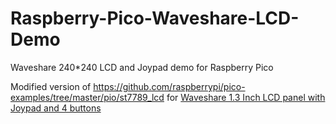 # Raspberry-Pico-Waveshare-LCD-Demo
Waveshare 240*240 LCD and Joypad demo for Raspberry Pico

Modified version of https://github.com/raspberrypi/pico-examples/tree/master/pio/st7789_lcd for
[Waveshare 1.3 Inch LCD panel with Joypad and 4 buttons](https://www.waveshare.com/wiki/Pico-LCD-1.3)
